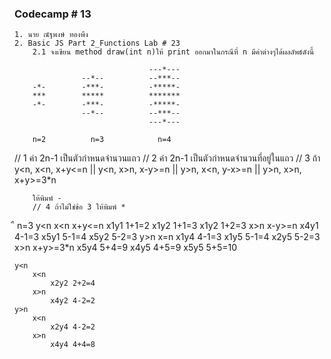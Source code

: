 ### Codecamp # 13
    1. นาย ณัฐพงษ์ ทองพึง
    2. Basic JS Part 2_Functions Lab # 23
        2.1 จงเขียน method draw(int n)ให้ print ออกมาในกรณีที่ n มีค่าต่างๆได้ผลลัพธ์ดังนี้

                                  ---*---
                   --*--          --***--
        -*-        -***-          -*****-
        ***        *****          *******
        -*-        -***-          -*****-
                   --*--          --***--
                                  ---*---
                           
        n=2          n=3            n=4


// 1 ค่า 2n-1 เป็นตัวกำหนดจำนวนแถว
// 2 ค่า 2n-1 เป็นตัวกำหนดจำนวนที่อยู่ในแถว
// 3 ถ้า  y<n, x<n, x+y<=n || 
        y<n, x>n, x-y>=n ||
        y>n, x<n, y-x>=n ||
        y>n, x>n, x+y>=3*n

        ให้พิมพ์ - 
        // 4 ถ้าไม่ใช่ข้อ 3 ให้พิมพ์ *
ื
n=3
    y<n
        x<n      x+y<=n
            x1y1 1+1=2
            x1y2 1+1=3
            x1y2 1+2=3
        x>n      x-y>=n
            x4y1 4-1=3
            x5y1 5-1=4
            x5y2 5-2=3
    y>n
        x<n      y-x>=n
            x1y4 4-1=3
            x1y5 5-1=4
            x2y5 5-2=3
        x>n      x+y>=3*n
            x5y4 5+4=9
            x4y5 4+5=9
            x5y5 5+5=10
    
    y<n
        x<n
            x2y2 2+2=4
        x>n
            x4y2 4-2=2
    y>n
        x<n
            x2y4 4-2=2
        x>n
            x4y4 4+4=8

    


